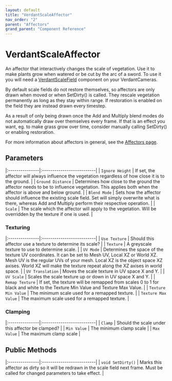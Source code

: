 ```yaml
---
layout: default
title: "VerdantScaleAffector"
nav_order: "2"
parent: "Affectors"
grand_parent: "Component Reference"
---
```


# VerdantScaleAffector
An affector that interactively changes the scale of vegetation. Use it to make plants grow when watered or be cut by the arc of a sword. To use it you will need a [VerdantScaleField](../Fields/VerdantScaleField.html) component on your VerdantCameras.  

By default scale fields do not restore themselves, so affectors are only drawn when moved or when SetDirty() is called. They rescale vegetation permanently as long as they stay within range. If restoration is enabled on the field they are instead drawn every timestep. 

As a result of only being drawn once the Add and Multiply blend modes do not automatically draw over themselves every frame. If that is an effect you want, eg. to make grass grow over time, consider manually calling SetDirty() or enabling restoration.

For more information about affectors in general, see the [Affectors page](index.html). 


## Parameters

|:---------------|:--------------------------|
| `Ignore Height` | If set, the affector will always influence the vegetation regardless of how close it is to the ground.  |
| `Ground Distance` | Determines how close to the ground the affector needs to be to influence vegetation. This applies both when the affector is above and below ground. |
| `Blend Mode` | Sets how the affector should influence the existing scale field. Set will simply overwrite what is there, whereas Add and Multiply perform their respective operation. |
| `Scale` | The scale which the affector will apply to the vegetation. Will be overridden by the texture if one is used. |

### Texturing

|:---------------|:--------------------------|
| `Use Texture` | Should this affector use a texture to determine its scale? |
| `Texture` | A greyscale texture to use to determine scale. |
| `UV Mode` | Determines the space of the texture UV coordinates. It can be set to Mesh UV, Local XZ or World XZ. Mesh UV is the regular UVs of your mesh. Local XZ is the object space XZ axises. World XZ will make the texture repeat along the XZ axises in world space. |
| `UV Translation` | Moves the scale texture in UV space X and Y. |
| `UV Scale` | Scales the scale texture up or down in UV space X and Y. |
| `Remap Texture` | If set, the texture will be remapped from scales 0 to 1 for black and white to the Texture Min Value and Texture Max Value.  |
| `Texture Min Value` | The minimum scale used for a remapped texture. |
| `Texture Max Value` | The maximum scale used for a remapped texture. |

### Clamping

|:---------------|:--------------------------|
| `Clamp` | Should the scale under this affector be clamped? |
| `Min Value` | The minimum clamp scale |
| `Max Value` | The maximum clamp scale |

## Public Methods

|:---------------|:--------------------------|
| `void SetDirty()` | Marks this affector as dirty so it will be redrawn in the scale field next frame. Must be called for changed parameters to take effect. |


